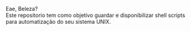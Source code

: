 
Eae, Beleza? <br>
Este repositorio tem como objetivo guardar e disponibilizar shell scripts
para automatização do seu sistema UNIX.

